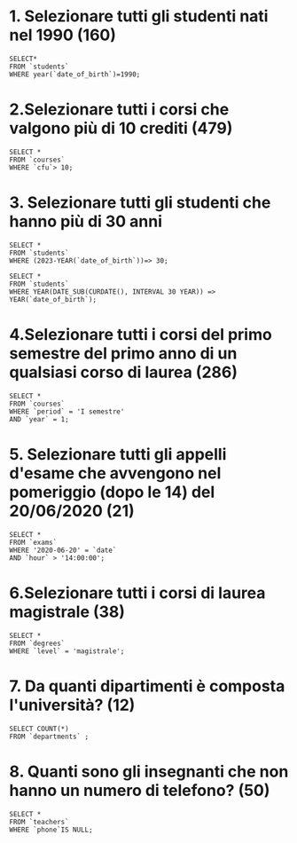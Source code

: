 # 1. Selezionare tutti gli studenti nati nel 1990 (160)

    SELECT*
    FROM `students`
    WHERE year(`date_of_birth`)=1990;

# 2.Selezionare tutti i corsi che valgono più di 10 crediti (479)

    SELECT * 
    FROM `courses` 
    WHERE `cfu`> 10;

# 3. Selezionare tutti gli studenti che hanno più di 30 anni

    SELECT * 
    FROM `students` 
    WHERE (2023-YEAR(`date_of_birth`))=> 30; 

    SELECT *
    FROM `students`
    WHERE YEAR(DATE_SUB(CURDATE(), INTERVAL 30 YEAR)) => YEAR(`date_of_birth`);

# 4.Selezionare tutti i corsi del primo semestre del primo anno di un qualsiasi corso di laurea (286)

    SELECT * 
    FROM `courses` 
    WHERE `period` = 'I semestre' 
    AND `year` = 1;

# 5. Selezionare tutti gli appelli d'esame che avvengono nel pomeriggio (dopo le 14) del 20/06/2020 (21)

    SELECT * 
    FROM `exams` 
    WHERE '2020-06-20' = `date` 
    AND `hour` > '14:00:00';

#  6.Selezionare tutti i corsi di laurea magistrale (38)

    SELECT *
    FROM `degrees`
    WHERE `level` = 'magistrale';

# 7. Da quanti dipartimenti è composta l'università? (12)

    SELECT COUNT(*) 
    FROM `departments` ;

# 8. Quanti sono gli insegnanti che non hanno un numero di telefono? (50)

    SELECT * 
    FROM `teachers` 
    WHERE `phone`IS NULL;
